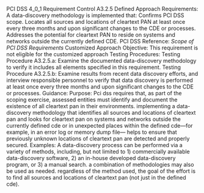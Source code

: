 PCI DSS 4_0_1 Requirement Control A3.2.5 Defined Approach Requirements: A data-discovery methodology is implemented that: Confirms PCI DSS scope. Locates all sources and locations of cleartext PAN at least once every three months and upon significant changes to the CDE or processes. Addresses the potential for cleartext PAN to reside on systems and networks outside the currently defined CDE. PCI DSS Reference: _Scope of PCI DSS_ _Requirements_ Customized Approach Objective: This requirement is not eligible for the customized approach Testing Procedures: Testing Procedure A3.2.5.a: Examine the documented data-discovery methodology to verify it includes all elements specified in this requirement. Testing Procedure A3.2.5.b: Examine results from recent data discovery efforts, and interview responsible personnel to verify that data discovery is performed at least once every three months and upon significant changes to the CDE or processes. Guidance: Purpose: Pci dss requires that, as part of the scoping exercise, assessed entities must identify and document the existence of all cleartext pan in their environments. implementing a data- discovery methodology that identifies all sources and locations of cleartext pan and looks for cleartext pan on systems and networks outside the currently defined cde or in unexpected places within the defined cde—for example, in an error log or memory dump file— helps to ensure that previously unknown locations of cleartext pan are detected and properly secured. Examples: A data-discovery process can be performed via a variety of methods, including, but not limited to 1) commercially available data-discovery software, 2) an in-house developed data-discovery program, or 3) a manual search. a combination of methodologies may also be used as needed. regardless of the method used, the goal of the effort is to find all sources and locations of cleartext pan (not just in the defined cde).